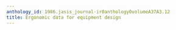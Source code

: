 ```yaml
---
anthology_id: 1986.jasis_journal-ir0anthology0volumeA37A3.12
title: Ergonomic data for equipment design
---
```

